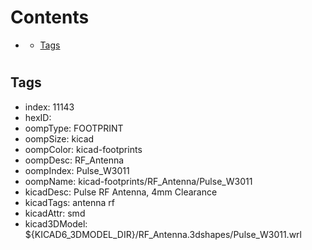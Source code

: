 



Contents
========

* [](#)
	* [Tags](#tags)

# 

## Tags

- index: 11143
- hexID: 
- oompType: FOOTPRINT
- oompSize: kicad
- oompColor: kicad-footprints
- oompDesc: RF_Antenna
- oompIndex: Pulse_W3011
- oompName: kicad-footprints/RF_Antenna/Pulse_W3011
- kicadDesc: Pulse RF Antenna, 4mm Clearance
- kicadTags: antenna rf
- kicadAttr: smd
- kicad3DModel: ${KICAD6_3DMODEL_DIR}/RF_Antenna.3dshapes/Pulse_W3011.wrl
